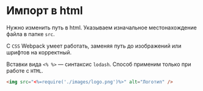 # Импорт в html

Нужно изменить путь в html. Указываем изначальное местонахождение файла в папке `src`.

С `CSS` Webpack умеет работать, заменяя путь до изображений или шрифтов на корректный.

Вставки вида `<% %>` — синтаксис `lodash`. Способ применим только при работе с `HTML`.

```html
<img src="<%=require('./images/logo.png')%>" alt="Логотип" />
```
